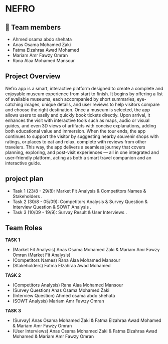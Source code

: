# NEFRO
## 👥 Team members 
- Ahmed osama abdo shehata
- Anas Osama Mohamed Zaki
- Fatma Elzahraa Awad Mohamed
- Mariam Amr Fawzy Omran
- Rana Alaa Mohamed Mansour
## Project Overview
Nefro app is a smart, interactive platform designed to create a complete and enjoyable museum experience from start to finish. It begins by offering a list of available museums, each accompanied by short summaries, eye-catching images, unique details, and user reviews to help visitors compare and choose the right destination. Once a museum is selected, the app allows users to easily and quickly book tickets directly. Upon arrival, it enhances the visit with interactive tools such as maps, audio or visual guides, and even 3D views of artifacts with concise explanations, adding both educational value and immersion. When the tour ends, the app continues to support the visitor by suggesting nearby souvenir shops with ratings, or places to eat and relax, complete with reviews from other travelers. This way, the app delivers a seamless journey that covers planning, exploring, and post-visit experiences — all in one integrated and user-friendly platform, acting as both a smart travel companion and an interactive guide.
## project plan
- Task 1 (23/8 - 29/8): Market Fit Analysis & Competitors Names & Stakeholders .
- Task 2 (30/8 - 05/09): Competitors Analysis & Survey Question & Interview Question & SOWT Analysis .
- Task 3 (10/09 - 19/9): Survay Result & User Interviews .
## Team Roles
**TASK 1**
- (Market Fit Analysis) Anas Osama Mohamed Zaki & Mariam Amr Fawzy Omran (Market Fit Analysis)
- (Competitors Names) Rana Alaa Mohamed Mansour
- (Stakeholders) Fatma Elzahraa Awad Mohamed
  
**TASK 2**
- (Competitors Analysis) Rana Alaa Mohamed Mansour
- (Survey Question) Anas Osama Mohamed Zaki
- (Interview Question) Ahmed osama abdo shehata
- (SOWT Analysis) Mariam Amr Fawzy Omran
  
**TASK 3**
- (Survay) Anas Osama Mohamed Zaki & Fatma Elzahraa Awad Mohamed & Mariam Amr Fawzy Omran
- (User Interviews)  Anas Osama Mohamed Zaki & Fatma Elzahraa Awad Mohamed & Mariam Amr Fawzy Omran
